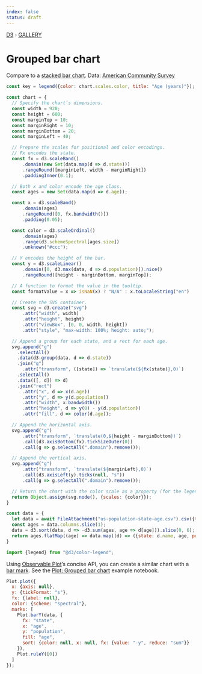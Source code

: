 ```yaml
---
index: false
status: draft
---
```


<div style="color: grey; font: 13px/25.5px var(--sans-serif); text-transform: uppercase;"><h1 style="display: none;">Grouped bar chart</h1><a href="https://d3js.org/">D3</a> › <a href="/@d3/gallery">Gallery</a></div>

# Grouped bar chart

Compare to a [stacked bar chart](/@d3/stacked-bar-chart/2). Data: [American Community Survey](/@mbostock/working-with-the-census-api)

```js
const key = legend({color: chart.scales.color, title: "Age (years)"});
```

```js echo
const chart = {
  // Specify the chart’s dimensions.
  const width = 928;
  const height = 600;
  const marginTop = 10;
  const marginRight = 10;
  const marginBottom = 20;
  const marginLeft = 40;

  // Prepare the scales for positional and color encodings.
  // Fx encodes the state.
  const fx = d3.scaleBand()
      .domain(new Set(data.map(d => d.state)))
      .rangeRound([marginLeft, width - marginRight])
      .paddingInner(0.1);

  // Both x and color encode the age class.
  const ages = new Set(data.map(d => d.age));

  const x = d3.scaleBand()
      .domain(ages)
      .rangeRound([0, fx.bandwidth()])
      .padding(0.05);

  const color = d3.scaleOrdinal()
      .domain(ages)
      .range(d3.schemeSpectral[ages.size])
      .unknown("#ccc");

  // Y encodes the height of the bar.
  const y = d3.scaleLinear()
      .domain([0, d3.max(data, d => d.population)]).nice()
      .rangeRound([height - marginBottom, marginTop]);

  // A function to format the value in the tooltip.
  const formatValue = x => isNaN(x) ? "N/A" : x.toLocaleString("en")

  // Create the SVG container.
  const svg = d3.create("svg")
      .attr("width", width)
      .attr("height", height)
      .attr("viewBox", [0, 0, width, height])
      .attr("style", "max-width: 100%; height: auto;");

  // Append a group for each state, and a rect for each age.
  svg.append("g")
    .selectAll()
    .data(d3.group(data, d => d.state))
    .join("g")
      .attr("transform", ([state]) => `translate(${fx(state)},0)`)
    .selectAll()
    .data(([, d]) => d)
    .join("rect")
      .attr("x", d => x(d.age))
      .attr("y", d => y(d.population))
      .attr("width", x.bandwidth())
      .attr("height", d => y(0) - y(d.population))
      .attr("fill", d => color(d.age));

  // Append the horizontal axis.
  svg.append("g")
      .attr("transform", `translate(0,${height - marginBottom})`)
      .call(d3.axisBottom(fx).tickSizeOuter(0))
      .call(g => g.selectAll(".domain").remove());

  // Append the vertical axis.
  svg.append("g")
      .attr("transform", `translate(${marginLeft},0)`)
      .call(d3.axisLeft(y).ticks(null, "s"))
      .call(g => g.selectAll(".domain").remove());

  // Return the chart with the color scale as a property (for the legend).
  return Object.assign(svg.node(), {scales: {color}});
}
```

```js echo
const data = {
  let data = await FileAttachment("us-population-state-age.csv").csv({typed: true});
  const ages = data.columns.slice(1);
  data = d3.sort(data, d => -d3.sum(ages, age => d[age])).slice(0, 6);
  return ages.flatMap((age) => data.map((d) => ({state: d.name, age, population: d[age]})));
}
```

```js echo
import {legend} from "@d3/color-legend";
```

Using [Observable Plot](https://observablehq.com/plot)’s concise API, you can create a similar chart with a [bar mark](https://observablehq.com/plot/marks/bar). See the [Plot: Grouped bar chart](https://observablehq.com/@observablehq/plot-grouped-bar-chart?intent=fork) example notebook.

```js echo
Plot.plot({
  x: {axis: null},
  y: {tickFormat: "s"},
  fx: {label: null},
  color: {scheme: "spectral"},
  marks: [
    Plot.barY(data, {
      fx: "state",
      x: "age",
      y: "population",
      fill: "age",
      sort: {color: null, x: null, fx: {value: "-y", reduce: "sum"}}
    }),
    Plot.ruleY([0])
  ]
});
```

